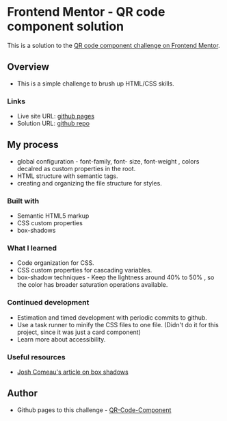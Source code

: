 # Frontend Mentor - QR code component solution

This is a solution to the [QR code component challenge on Frontend Mentor](https://www.frontendmentor.io/challenges/qr-code-component-iux_sIO_H).

## Overview

- This is a simple challenge to brush up HTML/CSS skills.

### Links

- Live site URL: [github pages](https://sivakumars.github.io/FEM-HTML-CSS-Challenges/qr-code-component-main/)
- Solution URL: [github repo](https://github.com/sivakumars/FEM-HTML-CSS-Challenges/tree/main/qr-code-component-main)

## My process

- global configuration - font-family, font- size, font-weight , colors decalred as custom properties in the root.
- HTML structure with semantic tags.
- creating and organizing the file structure for styles.

### Built with

- Semantic HTML5 markup
- CSS custom properties
- box-shadows

### What I learned

- Code organization for CSS.
- CSS custom properties for cascading variables.
- box-shadow techniques - Keep the lightness around 40% to 50% , so the color has broader saturation operations available.

### Continued development

- Estimation and timed development with periodic commits to github.
- Use a task runner to minify the CSS files to one file. (Didn't do it for this project, since it was just a card component)
- Learn more about accessibility.

### Useful resources

- [Josh Comeau's article on box shadows](https://www.joshwcomeau.com/css/designing-shadows/) 

## Author

- Github pages to this challenge - [QR-Code-Component](https://sivakumars.github.io/FEM-HTML-CSS-Challenges/qr-code-component-main/)